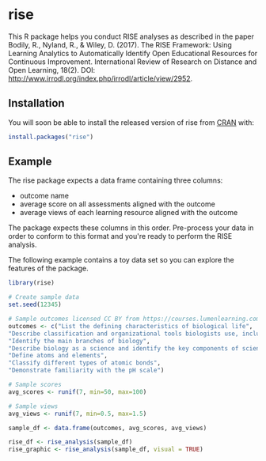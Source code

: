 # rise

This R package helps you conduct RISE analyses as described in the paper Bodily, R., Nyland, R., & Wiley, D. (2017). The RISE Framework: Using Learning Analytics to Automatically Identify Open Educational Resources for Continuous Improvement. International Review of Research on Distance and Open Learning, 18(2). DOI: http://www.irrodl.org/index.php/irrodl/article/view/2952.

## Installation

You will soon be able to install the released version of rise from [CRAN](https://CRAN.R-project.org) with:

``` r
install.packages("rise")
```

## Example

The rise package expects a data frame containing three columns:

* outcome name
* average score on all assessments aligned with the outcome
* average views of each learning resource aligned with the outcome

The package expects these columns in this order. Pre-process your data in order to conform to this format and you're ready to perform the RISE analysis.

The following example contains a toy data set so you can explore the features of the package.

``` r
library(rise)

# Create sample data
set.seed(12345)

# Sample outcomes licensed CC BY from https://courses.lumenlearning.com/wmopen-nmbiology1/chapter/learning-outcomes/
outcomes <- c("List the defining characteristics of biological life",
"Describe classification and organizational tools biologists use, including modern taxonomy",
"Identify the main branches of biology",
"Describe biology as a science and identify the key components of scientific inquiry",
"Define atoms and elements",
"Classify different types of atomic bonds",
"Demonstrate familiarity with the pH scale")

# Sample scores
avg_scores <- runif(7, min=50, max=100)

# Sample views
avg_views <- runif(7, min=0.5, max=1.5)

sample_df <- data.frame(outcomes, avg_scores, avg_views)

rise_df <- rise_analysis(sample_df)
rise_graphic <- rise_analysis(sample_df, visual = TRUE)
```

